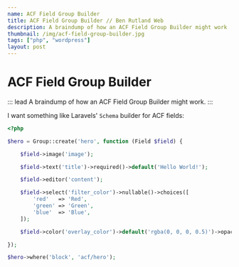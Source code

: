 ```yaml
---
name: ACF Field Group Builder
title: ACF Field Group Builder // Ben Rutland Web
description: A braindump of how an ACF Field Group Builder might work
thumbnail: /img/acf-field-group-builder.jpg
tags: ["php", "wordpress"]
layout: post
---
```


# ACF Field Group Builder

::: lead
A braindump of how an ACF Field Group Builder might work.
:::

I want something like Laravels' `Schema` builder for ACF fields:

```php
<?php

$hero = Group::create('hero', function (Field $field) {

    $field->image('image');

    $field->text('title')->required()->default('Hello World!');

    $field->editor('content');

    $field->select('filter_color')->nullable()->choices([
        'red'   => 'Red',
        'green' => 'Green',
        'blue'  => 'Blue',
    ]);

    $field->color('overlay_color')->default('rgba(0, 0, 0, 0.5)')->opacity();

});

$hero->where('block', 'acf/hero');

```
